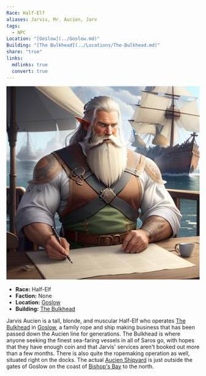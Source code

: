 ```yaml
---
Race: Half-Elf
aliases: Jarvis, Mr. Aucien, Jarv
tags:
  - NPC
Location: "[Goslow](../Goslow.md)"
Building: "[The Bulkhead](../Locations/The-Bulkhead.md)"
share: "true"
links:
  mdlinks: true
  convert: true
---
```




<div class="infobox">
    <img src="/_assets/Jarvis_Pic.png" alt="Jarvis Aucien">
    <ul>
        <li><strong>Race:</strong> Half-Elf</li>
        <li><strong>Faction:</strong> None</li>
        <li><strong>Location:</strong> <a href="/Locations-%26%20NPCs/Cities%20%26%20Towns/Goslow/Goslow/">Goslow</a></li> <li><strong>Building:</strong> <a href="/Locations-%26%20NPCs/Cities%20%26%20Towns/Goslow/Locations/The-Bulkhead/">The Bulkhead</a></li>
    </ul>
</div>



Jarvis Aucien is a tall, blonde, and muscular Half-Elf who operates [The Bulkhead](../Locations/The-Bulkhead.md) in [Goslow](../Goslow.md), a family rope and ship making business that has been passed down the Aucien line for generations. The Bulkhead is where anyone seeking the finest sea-faring vessels in all of Saros go, with hopes that they have enough coin and that Jarvis' services aren't booked out more than a few months. There is also quite the ropemaking operation as well, situated right on the docks. The actual [Aucien Shipyard](../Locations/Aucien-Shipyard.md) is just outside the gates of Goslow on the coast of [Bishop's Bay](../../../Landmarks/Waters/Bishop's-Bay.md) to the north.

